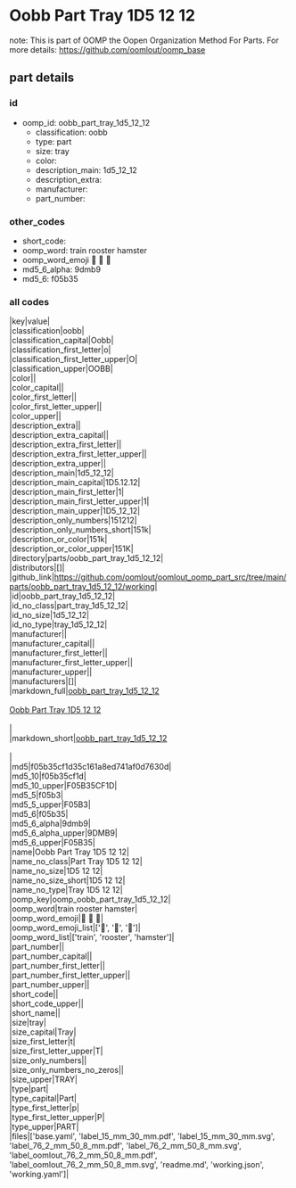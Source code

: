 # Oobb Part Tray 1D5 12 12  

note: This is part of OOMP the Oopen Organization Method For Parts. For more details: https://github.com/oomlout/oomp_base

##  part details





### id
* oomp_id: oobb_part_tray_1d5_12_12
  * classification: oobb
  * type: part
  * size: tray
  * color: 
  * description_main: 1d5_12_12
  * description_extra: 
  * manufacturer: 
  * part_number: 

### other_codes
* short_code: 
* oomp_word: train rooster hamster
* oomp_word_emoji :train: :rooster: :hamster:
* md5_6_alpha: 9dmb9
* md5_6: f05b35

### all codes 
|key|value|  
|classification|oobb|  
|classification_capital|Oobb|  
|classification_first_letter|o|  
|classification_first_letter_upper|O|  
|classification_upper|OOBB|  
|color||  
|color_capital||  
|color_first_letter||  
|color_first_letter_upper||  
|color_upper||  
|description_extra||  
|description_extra_capital||  
|description_extra_first_letter||  
|description_extra_first_letter_upper||  
|description_extra_upper||  
|description_main|1d5_12_12|  
|description_main_capital|1D5.12.12|  
|description_main_first_letter|1|  
|description_main_first_letter_upper|1|  
|description_main_upper|1D5_12_12|  
|description_only_numbers|151212|  
|description_only_numbers_short|151k|  
|description_or_color|151k|  
|description_or_color_upper|151K|  
|directory|parts/oobb_part_tray_1d5_12_12|  
|distributors|[]|  
|github_link|https://github.com/oomlout/oomlout_oomp_part_src/tree/main/parts/oobb_part_tray_1d5_12_12/working|  
|id|oobb_part_tray_1d5_12_12|  
|id_no_class|part_tray_1d5_12_12|  
|id_no_size|1d5_12_12|  
|id_no_type|tray_1d5_12_12|  
|manufacturer||  
|manufacturer_capital||  
|manufacturer_first_letter||  
|manufacturer_first_letter_upper||  
|manufacturer_upper||  
|manufacturers|[]|  
|markdown_full|[oobb_part_tray_1d5_12_12](https://github.com/oomlout/oomlout_oomp_part_src/tree/main/parts/oobb_part_tray_1d5_12_12/working)<br>[](https://github.com/oomlout/oomlout_oomp_part_src/tree/main/parts/oobb_part_tray_1d5_12_12/working)<br>[Oobb Part Tray 1D5 12 12](https://github.com/oomlout/oomlout_oomp_part_src/tree/main/parts/oobb_part_tray_1d5_12_12/working)<br><br>|  
|markdown_short|[oobb_part_tray_1d5_12_12](https://github.com/oomlout/oomlout_oomp_part_src/tree/main/parts/oobb_part_tray_1d5_12_12/working)<br><br>|  
|md5|f05b35cf1d35c161a8ed741af0d7630d|  
|md5_10|f05b35cf1d|  
|md5_10_upper|F05B35CF1D|  
|md5_5|f05b3|  
|md5_5_upper|F05B3|  
|md5_6|f05b35|  
|md5_6_alpha|9dmb9|  
|md5_6_alpha_upper|9DMB9|  
|md5_6_upper|F05B35|  
|name|Oobb Part Tray 1D5 12 12|  
|name_no_class|Part Tray 1D5 12 12|  
|name_no_size|1D5 12 12|  
|name_no_size_short|1D5 12 12|  
|name_no_type|Tray 1D5 12 12|  
|oomp_key|oomp_oobb_part_tray_1d5_12_12|  
|oomp_word|train rooster hamster|  
|oomp_word_emoji|:train: :rooster: :hamster:|  
|oomp_word_emoji_list|[':train:', ':rooster:', ':hamster:']|  
|oomp_word_list|['train', 'rooster', 'hamster']|  
|part_number||  
|part_number_capital||  
|part_number_first_letter||  
|part_number_first_letter_upper||  
|part_number_upper||  
|short_code||  
|short_code_upper||  
|short_name||  
|size|tray|  
|size_capital|Tray|  
|size_first_letter|t|  
|size_first_letter_upper|T|  
|size_only_numbers||  
|size_only_numbers_no_zeros||  
|size_upper|TRAY|  
|type|part|  
|type_capital|Part|  
|type_first_letter|p|  
|type_first_letter_upper|P|  
|type_upper|PART|  
|files|['base.yaml', 'label_15_mm_30_mm.pdf', 'label_15_mm_30_mm.svg', 'label_76_2_mm_50_8_mm.pdf', 'label_76_2_mm_50_8_mm.svg', 'label_oomlout_76_2_mm_50_8_mm.pdf', 'label_oomlout_76_2_mm_50_8_mm.svg', 'readme.md', 'working.json', 'working.yaml']|  
